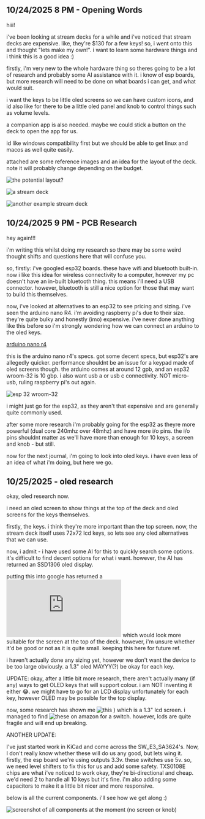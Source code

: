 <!--
  ===================    !!READ THIS NOTICE!!   ====================
  DO NOT edit this file manually. Your changes WILL BE OVERWRITTEN!
  This journal is auto generated and updated by Hack Club Blueprint.
  To edit this file, please edit your journal entries on Blueprint.
  ==================================================================
-->

## 10/24/2025 8 PM - Opening Words  

hiii!

i've been looking at stream decks for a while and i've noticed that stream decks are expensive. like, they're $130 for a few keys! so, i went onto this and thought "lets make my own!". i want to learn some hardware things and i think this is a good idea :)

firstly, i'm very new to the whole hardware thing so theres going to be a lot of research and probably some AI assistance with it. i know of esp boards, but more research will need to be done on what boards i can get, and what would suit.

i want the keys to be little oled screens so we can have custom icons, and id also like for there to be a little oled panel and knob to control things such as volume levels. 

a companion app is also needed. maybe we could stick a button on the deck to open the app for us.

id like windows compatibility first but we should be able to get linux and macos as well quite easily. 

attached are some reference images and an idea for the layout of the deck. note it will probably change depending on the budget.

![the potential layout?](https://blueprint.hackclub.com/user-attachments/blobs/proxy/eyJfcmFpbHMiOnsiZGF0YSI6NTIwNywicHVyIjoiYmxvYl9pZCJ9fQ==--12aa90abd4eef7561b98db8ed7b83984e8beb59f/image.png)

![a stream deck](https://blueprint.hackclub.com/user-attachments/blobs/proxy/eyJfcmFpbHMiOnsiZGF0YSI6NTIwNCwicHVyIjoiYmxvYl9pZCJ9fQ==--46b15a2fa5952c94a18b724e082d5dc426b10f71/16957750_800.jpg)

![another example stream deck](https://blueprint.hackclub.com/user-attachments/blobs/proxy/eyJfcmFpbHMiOnsiZGF0YSI6NTIxNCwicHVyIjoiYmxvYl9pZCJ9fQ==--27464419cb348500f3eee5e27c40182fda13fbe1/elgato-sd-front_hppm.jpg)

  

## 10/24/2025 9 PM - PCB Research  

hey again!!!

i'm writing this whilst doing my research so there may be some weird thought shifts and questions here that will confuse you. 

so, firstly: i've googled esp32 boards. these have wifi and bluetooth built-in. now i like this idea for wireless connectivity to a computer, however my pc doesn't have an in-built bluetooth thing. this means i'll need a USB connector. however, bluetooth is still a nice option for those that may want to build this themselves.

now, i've looked at alternatives to an esp32 to see pricing and sizing. i've seen the arduino nano R4. i'm avoiding raspberry pi's due to their size. they're quite bulky and honestly (imo) expensive. 
i've never done anything like this before so i'm strongly wondering how we can connect an arduino to the oled keys. 

[arduino nano r4](/user-attachments/blobs/proxy/eyJfcmFpbHMiOnsiZGF0YSI6NTIyOCwicHVyIjoiYmxvYl9pZCJ9fQ==--6ecef728b86376769505e41fa8d782bf39d15cd6/ABX00142_04.box_1000x750.webp)

this is the arduino nano r4's specs. got some decent specs, but esp32's are allegedly quicker. performance shouldnt be an issue for a keypad made of oled screens though. the arduino comes at around 12 gpb, and an esp32 wroom-32 is 10 gbp. i also want usb a or usb c connectivity. NOT micro-usb, ruling raspberry pi's out again.

![esp 32 wroom-32](https://blueprint.hackclub.com/user-attachments/blobs/proxy/eyJfcmFpbHMiOnsiZGF0YSI6NTIzMCwicHVyIjoiYmxvYl9pZCJ9fQ==--a33929e7cd1780ce04a09b7153c30a19aee5566e/51PnDDJHYzL._AC_SL1001_.jpg)

i might just go for the esp32, as they aren't that expensive and are generally quite commonly used. 

after some more research i'm probably going for the esp32 as theyre more powerful (dual core 240mhz over 48mhz) and have more i/o pins. the i/o pins shouldnt matter as we'll have more than enough for 10 keys, a screen and knob - but still. 

now for the next journal, i'm going to look into oled keys. i have even less of an idea of what i'm doing, but here we go.
  

## 10/25/2025 - oled research  

okay, oled research now.

i need an oled screen to show things at the top of the deck and oled screens for the keys themselves.

firstly, the keys. i think they're more important than the top screen. now, the stream deck itself uses 72x72 lcd keys, so lets see any oled alternatives that we can use. 

now, i admit - i have used some AI for this to quickly search some options. it's difficult to find decent options for what i want. however, the AI has returned an SSD1306 oled display. 

putting this into google has returned a ![I2C Oled display](https://www.aliexpress.com/p/tesla-landing/index.html?scenario=c_ppc_item_bridge&productId=1005006782987637&_immersiveMode=true&withMainCard=true&src=google&aff_platform=true&isdl=y) which would look more suitable for the screen at the top of the deck. however, i'm unsure whether it'd be good or not as it is quite small. keeping this here for future ref.

i haven't actually done any sizing yet, however we don't want the device to be too large obviously. a 1.3" oled MAYYY(?) be okay for each key. 

UPDATE: okay, after a little bit more research, there aren't actually many (if any) ways to get OLED keys that will support colour. i am NOT inventing it either 😂. we might have to go for an LCD display unfortunately for each key, however OLED may be possible for the top display.

now, some research has shown me ![this](https://blueprint.hackclub.com/user-attachments/blobs/proxy/eyJfcmFpbHMiOnsiZGF0YSI6NTIzNCwicHVyIjoiYmxvYl9pZCJ9fQ==--cd3c7940ee4a3f840cde920f42b38ab5338cbb5a/61hJqm3G3tL._AC_SL1200_.jpg)
) which is a 1.3" lcd screen. i managed to find ![these](https://www.amazon.co.uk/dp/B0DSDPWM3F/ref=twister_B0DSDPB4MS?_encoding=UTF8&th=1) on amazon for a switch. however, lcds are quite fragile and will end up breaking.

ANOTHER UPDATE: 

I've just started work in KiCad and come across the SW_E3_SA3624's. Now, I don't really know whether these will do us any good, but lets wing it. firstly, the esp board we're using outputs 3.3v. these switches use 5v. so, we need level shifters to fix this for us and add some safety. TXS0108E chips are what i've noticed to work okay, they're bi-directional and cheap. we'd need 2 to handle all 10 keys but it's fine. i'm also adding some capacitors to make it a little bit nicer and more responsive.

below is all the current components. i'll see how we get along :)

![screenshot of all components at the moment (no screen or knob)](https://blueprint.hackclub.com/user-attachments/blobs/proxy/eyJfcmFpbHMiOnsiZGF0YSI6NTMxOCwicHVyIjoiYmxvYl9pZCJ9fQ==--8d9ab577f9cb11194f2affd7ea394ac70eff2a50/image.png)


  

